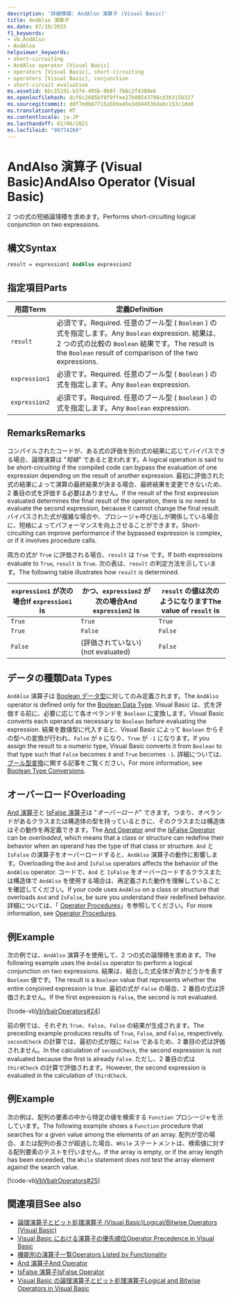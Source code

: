 ```yaml
---
description: '詳細情報: AndAlso 演算子 (Visual Basic)'
title: AndAlso 演算子
ms.date: 07/20/2015
f1_keywords:
- vb.AndAlso
- AndAlso
helpviewer_keywords:
- short-circuiting
- AndAlso operator [Visual Basic]
- operators [Visual Basic], short-circuiting
- operators [Visual Basic], conjunction
- short-circuit evaluation
ms.assetid: bbc15191-b374-495b-9b8f-7b8c2f4388eb
ms.openlocfilehash: dcf6c2685bf8f9ffee27b00543786cd3b315b327
ms.sourcegitcommit: ddf7edb67715a5b9a45e3dd44536dabc153c1de0
ms.translationtype: HT
ms.contentlocale: ja-JP
ms.lasthandoff: 02/06/2021
ms.locfileid: "99774266"
---
```

# <a name="andalso-operator-visual-basic"></a><span data-ttu-id="b7253-103">AndAlso 演算子 (Visual Basic)</span><span class="sxs-lookup"><span data-stu-id="b7253-103">AndAlso Operator (Visual Basic)</span></span>

<span data-ttu-id="b7253-104">2 つの式の短絡論理積を求めます。</span><span class="sxs-lookup"><span data-stu-id="b7253-104">Performs short-circuiting logical conjunction on two expressions.</span></span>  
  
## <a name="syntax"></a><span data-ttu-id="b7253-105">構文</span><span class="sxs-lookup"><span data-stu-id="b7253-105">Syntax</span></span>  
  
```vb
result = expression1 AndAlso expression2  
```  
  
## <a name="parts"></a><span data-ttu-id="b7253-106">指定項目</span><span class="sxs-lookup"><span data-stu-id="b7253-106">Parts</span></span>  
  
|<span data-ttu-id="b7253-107">用語</span><span class="sxs-lookup"><span data-stu-id="b7253-107">Term</span></span>|<span data-ttu-id="b7253-108">定義</span><span class="sxs-lookup"><span data-stu-id="b7253-108">Definition</span></span>|  
|---|---|  
|`result`|<span data-ttu-id="b7253-109">必須です。</span><span class="sxs-lookup"><span data-stu-id="b7253-109">Required.</span></span> <span data-ttu-id="b7253-110">任意のブール型 ( `Boolean` ) の式を指定します。</span><span class="sxs-lookup"><span data-stu-id="b7253-110">Any `Boolean` expression.</span></span> <span data-ttu-id="b7253-111">結果は、2 つの式の比較の `Boolean` 結果です。</span><span class="sxs-lookup"><span data-stu-id="b7253-111">The result is the `Boolean` result of comparison of the two expressions.</span></span>|  
|`expression1`|<span data-ttu-id="b7253-112">必須です。</span><span class="sxs-lookup"><span data-stu-id="b7253-112">Required.</span></span> <span data-ttu-id="b7253-113">任意のブール型 ( `Boolean` ) の式を指定します。</span><span class="sxs-lookup"><span data-stu-id="b7253-113">Any `Boolean` expression.</span></span>|  
|`expression2`|<span data-ttu-id="b7253-114">必須です。</span><span class="sxs-lookup"><span data-stu-id="b7253-114">Required.</span></span> <span data-ttu-id="b7253-115">任意のブール型 ( `Boolean` ) の式を指定します。</span><span class="sxs-lookup"><span data-stu-id="b7253-115">Any `Boolean` expression.</span></span>|  
  
## <a name="remarks"></a><span data-ttu-id="b7253-116">Remarks</span><span class="sxs-lookup"><span data-stu-id="b7253-116">Remarks</span></span>  

 <span data-ttu-id="b7253-117">コンパイルされたコードが、ある式の評価を別の式の結果に応じてバイパスできる場合、論理演算は "*短絡*" であると言われます。</span><span class="sxs-lookup"><span data-stu-id="b7253-117">A logical operation is said to be *short-circuiting* if the compiled code can bypass the evaluation of one expression depending on the result of another expression.</span></span> <span data-ttu-id="b7253-118">最初に評価された式の結果によって演算の最終結果が決まる場合、最終結果を変更できないため、2 番目の式を評価する必要はありません。</span><span class="sxs-lookup"><span data-stu-id="b7253-118">If the result of the first expression evaluated determines the final result of the operation, there is no need to evaluate the second expression, because it cannot change the final result.</span></span> <span data-ttu-id="b7253-119">バイパスされた式が複雑な場合や、プロシージャ呼び出しが関係している場合に、短絡によってパフォーマンスを向上させることができます。</span><span class="sxs-lookup"><span data-stu-id="b7253-119">Short-circuiting can improve performance if the bypassed expression is complex, or if it involves procedure calls.</span></span>  
  
 <span data-ttu-id="b7253-120">両方の式が `True` に評価される場合、`result` は `True` です。</span><span class="sxs-lookup"><span data-stu-id="b7253-120">If both expressions evaluate to `True`, `result` is `True`.</span></span> <span data-ttu-id="b7253-121">次の表は、`result` の判定方法を示しています。</span><span class="sxs-lookup"><span data-stu-id="b7253-121">The following table illustrates how `result` is determined.</span></span>  
  
|<span data-ttu-id="b7253-122">`expression1` が次の場合</span><span class="sxs-lookup"><span data-stu-id="b7253-122">If `expression1` is</span></span>|<span data-ttu-id="b7253-123">かつ、`expression2` が次の場合</span><span class="sxs-lookup"><span data-stu-id="b7253-123">And `expression2` is</span></span>|<span data-ttu-id="b7253-124">`result` の値は次のようになります</span><span class="sxs-lookup"><span data-stu-id="b7253-124">The value of `result` is</span></span>|  
|---|---|---|  
|`True`|`True`|`True`|  
|`True`|`False`|`False`|  
|`False`|<span data-ttu-id="b7253-125">(評価されていない)</span><span class="sxs-lookup"><span data-stu-id="b7253-125">(not evaluated)</span></span>|`False`|  
  
## <a name="data-types"></a><span data-ttu-id="b7253-126">データの種類</span><span class="sxs-lookup"><span data-stu-id="b7253-126">Data Types</span></span>  

 <span data-ttu-id="b7253-127">`AndAlso` 演算子は [Boolean データ型](../data-types/boolean-data-type.md)に対してのみ定義されます。</span><span class="sxs-lookup"><span data-stu-id="b7253-127">The `AndAlso` operator is defined only for the [Boolean Data Type](../data-types/boolean-data-type.md).</span></span> <span data-ttu-id="b7253-128">Visual Basic は、式を評価する前に、必要に応じて各オペランドを `Boolean` に変換します。</span><span class="sxs-lookup"><span data-stu-id="b7253-128">Visual Basic converts each operand as necessary to `Boolean` before evaluating the expression.</span></span> <span data-ttu-id="b7253-129">結果を数値型に代入すると、Visual Basic によって `Boolean` からその型への変換が行われ、`False` が `0` になり、`True` が `-1` になります。</span><span class="sxs-lookup"><span data-stu-id="b7253-129">If you assign the result to a numeric type, Visual Basic converts it from `Boolean` to that type such that `False` becomes `0` and `True` becomes `-1`.</span></span>
<span data-ttu-id="b7253-130">詳細については、[ブール型変換](../data-types/boolean-data-type.md#type-conversions)に関する記事をご覧ください。</span><span class="sxs-lookup"><span data-stu-id="b7253-130">For more information, see [Boolean Type Conversions](../data-types/boolean-data-type.md#type-conversions).</span></span>
  
## <a name="overloading"></a><span data-ttu-id="b7253-131">オーバーロード</span><span class="sxs-lookup"><span data-stu-id="b7253-131">Overloading</span></span>  

 <span data-ttu-id="b7253-132">[And 演算子](and-operator.md)と [IsFalse 演算子](isfalse-operator.md)は "*オーバーロード*" できます。つまり、オペランドがあるクラスまたは構造体の型を持っているときに、そのクラスまたは構造体はその動作を再定義できます。</span><span class="sxs-lookup"><span data-stu-id="b7253-132">The [And Operator](and-operator.md) and the [IsFalse Operator](isfalse-operator.md) can be *overloaded*, which means that a class or structure can redefine their behavior when an operand has the type of that class or structure.</span></span> <span data-ttu-id="b7253-133">`And` と `IsFalse` の演算子をオーバーロードすると、`AndAlso` 演算子の動作に影響します。</span><span class="sxs-lookup"><span data-stu-id="b7253-133">Overloading the `And` and `IsFalse` operators affects the behavior of the `AndAlso` operator.</span></span> <span data-ttu-id="b7253-134">コードで、`And` と `IsFalse` をオーバーロードするクラスまたは構造体で `AndAlso` を使用する場合は、再定義された動作を理解していることを確認してください。</span><span class="sxs-lookup"><span data-stu-id="b7253-134">If your code uses `AndAlso` on a class or structure that overloads `And` and `IsFalse`, be sure you understand their redefined behavior.</span></span> <span data-ttu-id="b7253-135">詳細については、「 [Operator Procedures](../../programming-guide/language-features/procedures/operator-procedures.md)」を参照してください。</span><span class="sxs-lookup"><span data-stu-id="b7253-135">For more information, see [Operator Procedures](../../programming-guide/language-features/procedures/operator-procedures.md).</span></span>  
  
## <a name="example"></a><span data-ttu-id="b7253-136">例</span><span class="sxs-lookup"><span data-stu-id="b7253-136">Example</span></span>  

 <span data-ttu-id="b7253-137">次の例では、`AndAlso` 演算子を使用して、2 つの式の論理積を求めます。</span><span class="sxs-lookup"><span data-stu-id="b7253-137">The following example uses the `AndAlso` operator to perform a logical conjunction on two expressions.</span></span> <span data-ttu-id="b7253-138">結果は、結合した式全体が真かどうかを表す `Boolean` 値です。</span><span class="sxs-lookup"><span data-stu-id="b7253-138">The result is a `Boolean` value that represents whether the entire conjoined expression is true.</span></span> <span data-ttu-id="b7253-139">最初の式が `False` の場合、2 番目の式は評価されません。</span><span class="sxs-lookup"><span data-stu-id="b7253-139">If the first expression is `False`, the second is not evaluated.</span></span>  
  
 [!code-vb[VbVbalrOperators#24](~/samples/snippets/visualbasic/VS_Snippets_VBCSharp/VbVbalrOperators/VB/Class1.vb#24)]  
  
 <span data-ttu-id="b7253-140">前の例では、それぞれ `True`、`False`、`False` の結果が生成されます。</span><span class="sxs-lookup"><span data-stu-id="b7253-140">The preceding example produces results of `True`, `False`, and `False`, respectively.</span></span> <span data-ttu-id="b7253-141">`secondCheck` の計算では、最初の式が既に `False` であるため、2 番目の式は評価されません。</span><span class="sxs-lookup"><span data-stu-id="b7253-141">In the calculation of `secondCheck`, the second expression is not evaluated because the first is already `False`.</span></span> <span data-ttu-id="b7253-142">ただし、2 番目の式は `thirdCheck` の計算で評価されます。</span><span class="sxs-lookup"><span data-stu-id="b7253-142">However, the second expression is evaluated in the calculation of `thirdCheck`.</span></span>  
  
## <a name="example"></a><span data-ttu-id="b7253-143">例</span><span class="sxs-lookup"><span data-stu-id="b7253-143">Example</span></span>  

 <span data-ttu-id="b7253-144">次の例は、配列の要素の中から特定の値を検索する `Function` プロシージャを示しています。</span><span class="sxs-lookup"><span data-stu-id="b7253-144">The following example shows a `Function` procedure that searches for a given value among the elements of an array.</span></span> <span data-ttu-id="b7253-145">配列が空の場合、または配列の長さが超過した場合、`While` ステートメントは、検索値に対する配列要素のテストを行いません。</span><span class="sxs-lookup"><span data-stu-id="b7253-145">If the array is empty, or if the array length has been exceeded, the `While` statement does not test the array element against the search value.</span></span>  
  
 [!code-vb[VbVbalrOperators#25](~/samples/snippets/visualbasic/VS_Snippets_VBCSharp/VbVbalrOperators/VB/Class1.vb#25)]  
  
## <a name="see-also"></a><span data-ttu-id="b7253-146">関連項目</span><span class="sxs-lookup"><span data-stu-id="b7253-146">See also</span></span>

- [<span data-ttu-id="b7253-147">論理演算子とビット処理演算子 (Visual Basic)</span><span class="sxs-lookup"><span data-stu-id="b7253-147">Logical/Bitwise Operators (Visual Basic)</span></span>](logical-bitwise-operators.md)
- [<span data-ttu-id="b7253-148">Visual Basic における演算子の優先順位</span><span class="sxs-lookup"><span data-stu-id="b7253-148">Operator Precedence in Visual Basic</span></span>](operator-precedence.md)
- [<span data-ttu-id="b7253-149">機能別の演算子一覧</span><span class="sxs-lookup"><span data-stu-id="b7253-149">Operators Listed by Functionality</span></span>](operators-listed-by-functionality.md)
- [<span data-ttu-id="b7253-150">And 演算子</span><span class="sxs-lookup"><span data-stu-id="b7253-150">And Operator</span></span>](and-operator.md)
- [<span data-ttu-id="b7253-151">IsFalse 演算子</span><span class="sxs-lookup"><span data-stu-id="b7253-151">IsFalse Operator</span></span>](isfalse-operator.md)
- [<span data-ttu-id="b7253-152">Visual Basic の論理演算子とビット処理演算子</span><span class="sxs-lookup"><span data-stu-id="b7253-152">Logical and Bitwise Operators in Visual Basic</span></span>](../../programming-guide/language-features/operators-and-expressions/logical-and-bitwise-operators.md)
